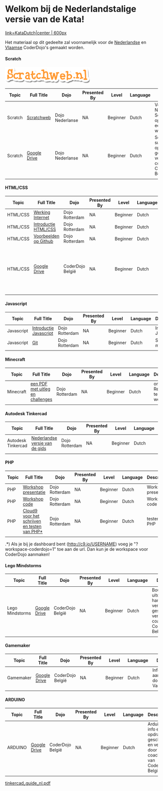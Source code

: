 # Welkom bij de Nederlandstalige versie van de Kata\!

[link=KataDutch|center | 600px](File:Katadutch.png‎.md)

Het materiaal op dit gedeelte zal voornamelijk voor de
[Nederlandse](http://coderdojo.nl) en
[Vlaamse](http://www.coderdojobelgium.be/) CoderDojo's gemaakt worden.

#### Scratch

![../files/Scratchweb.png](../files/Scratchweb.png
"../files/Scratchweb.png")

| Topic   | Full Title                                                                                                                       | Dojo            | Presented By | Level    | Language | Description                                                                                         | Type         | Category |
| ------- | -------------------------------------------------------------------------------------------------------------------------------- | --------------- | ------------ | -------- | -------- | --------------------------------------------------------------------------------------------------- | ------------ | -------- |
| Scratch | [Scratchweb](http://www.scratchweb.nl/projecten)                                                                                 | Dojo Nederlanse | NA           | Beginner | Dutch    | Voor Nederlandstalige Scratch opdrachten is er een complete website vertaald                        | Dojo Created | Tutorial |
| Scratch | [Google Drive](https://drive.google.com/folderview?id=0BxJHvnjGv9_gSGNRZU1IWTRaeGM&usp=sharing&tid=0BxJHvnjGv9_gQk9SLXR3S003Q00) | Dojo Nederlanse | NA           | Beginner | Dutch    | Scratch kaarten, sushi, opdrachten, ... geschreven en vertaald door de coaches van CoderDojo België | Dojo Created | Tutorial |
|         |                                                                                                                                  |                 |              |          |          |                                                                                                     |              |          |

#### HTML/CSS

| Topic    | Full Title                                                                                                                       | Dojo             | Presented By | Level    | Language | Description                                                                         | Type         | Category |
| -------- | -------------------------------------------------------------------------------------------------------------------------------- | ---------------- | ------------ | -------- | -------- | ----------------------------------------------------------------------------------- | ------------ | -------- |
| HTML/CSS | [Werking Internet](http://www.slideshare.net/coderdojorotterdam/coderdojo-rotterdam-1)                                           | Dojo Rotterdam   | NA           | Beginner | Dutch    | Werking Internet                                                                    | Dojo Created | Tutorial |
| HTML/CSS | [Introductie HTML/CSS](http://www.slideshare.net/coderdojorotterdam/coderdojo-rotterdam-1-introductie-html)                      | Dojo Rotterdam   | NA           | Beginner | Dutch    | Introductie HTML/CSS                                                                | Dojo Created | Tutorial |
| HTML/CSS | [Voorbeelden op Github](https://github.com/CoderDojoRotterdam/voorbeelden-html)                                                  | Dojo Rotterdam   | NA           | Beginner | Dutch    | Voorbeelden op Github                                                               | Dojo Created | Tutorial |
| HTML/CSS | [Google Drive](https://drive.google.com/folderview?id=0B1Mkb-21rOtlUHp3ZFJ2bHVsVkk&usp=sharing&tid=0BxJHvnjGv9_gQk9SLXR3S003Q00) | CoderDojo België | NA           | Beginner | Dutch    | HTML kaarten, sushi,... geschreven en vertaald door de coaches van CoderDojo België | Dojo Created | Tutorial |
|          |                                                                                                                                  |                  |              |          |          |                                                                                     |              |          |

#### Javascript

| Topic      | Full Title                                                                                               | Dojo           | Presented By | Level    | Language | Description            | Type         | Category |
| ---------- | -------------------------------------------------------------------------------------------------------- | -------------- | ------------ | -------- | -------- | ---------------------- | ------------ | -------- |
| Javascript | [Introductie Javascript](http://www.slideshare.net/coderdojorotterdam/inleiding-javascript-programmeren) | Dojo Rotterdam | NA           | Beginner | Dutch    | Introductie Javascript | Dojo Created | Tutorial |
| Javascript | [Git](https://github.com/CoderDojoRotterdam/tictactoe/blob/master/README.md#cheatsheet)                  | Dojo Rotterdam | NA           | Beginner | Dutch    | Spiekbriefje met code  | Dojo Created | Tutorial |
|            |                                                                                                          |                |              |          |          |                        |              |          |

#### Minecraft

| Topic     | Full Title                                                                                                | Dojo           | Presented By | Level    | Language | Description                     | Type         | Category |
| --------- | --------------------------------------------------------------------------------------------------------- | -------------- | ------------ | -------- | -------- | ------------------------------- | ------------ | -------- |
| Minecraft | [een PDF met uitleg en challenges](http://coderdojo-rotterdam.nl/wp-content/uploads/2014/11/redstone.pdf) | Dojo Rotterdam | NA           | Beginner | Dutch    | om met RedStone te leren werken | Dojo Created | Tutorial |
|           |                                                                                                           |                |              |          |          |                                 |              |          |

#### Autodesk Tinkercad

| Topic              | Full Title                                                                                                        | Dojo           | Presented By | Level    | Language | Description        | Type         | Category |
| ------------------ | ----------------------------------------------------------------------------------------------------------------- | -------------- | ------------ | -------- | -------- | ------------------ | ------------ | -------- |
| Autodesk Tinkercad | [Nederlandse versie van de gids](http://coderdojo-rotterdam.nl/wp-content/uploads/2014/10/tinkercad_guide_nl.pdf) | Dojo Rotterdam | NA           | Beginner | Dutch    | Versie van de gids | Dojo Created | Tutorial |
|                    |                                                                                                                   |                |              |          |          |                    |              |          |

#### PHP

| Topic | Full Title                                                                        | Dojo           | Presented By | Level    | Language | Description          | Type         | Category |
| ----- | --------------------------------------------------------------------------------- | -------------- | ------------ | -------- | -------- | -------------------- | ------------ | -------- |
| PHP   | [Workshop presentatie](http://www.slideshare.net/coderdojorotterdam/workshop-php) | Dojo Rotterdam | NA           | Beginner | Dutch    | Workshop presentatie | Dojo Created | Tutorial |
| PHP   | [Workshop code](https://github.com/CoderDojoRotterdam/WorkshopPHP)                | Dojo Rotterdam | NA           | Beginner | Dutch    | Workshop code        | Dojo Created | Tutorial |
| PHP   | [Cloud9 voor het schrijven en testen van PHP\*](http://c9.io)                     | Dojo Rotterdam | NA           | Beginner | Dutch    | testen van PHP       | Dojo Created | Tutorial |
|       |                                                                                   |                |              |          |          |                      |              |          |

.\*) Als je bij je dashboard bent (http://c9.io/USERNAME) voeg je
"?workspace-coderdojo=1" toe aan de url. Dan kun je de workspace voor
CoderDojo
aanmaken\!

#### Lego Mindstorms

| Topic           | Full Title                                                                                                                       | Dojo             | Presented By | Level    | Language | Description                                                                                                            | Type         | Category |
| --------------- | -------------------------------------------------------------------------------------------------------------------------------- | ---------------- | ------------ | -------- | -------- | ---------------------------------------------------------------------------------------------------------------------- | ------------ | -------- |
| Lego Mindstorms | [Google Drive](https://drive.google.com/folderview?id=0B3O0JyThwfynM1NVSXM4UDRhS2M&usp=sharing&tid=0BxJHvnjGv9_gQk9SLXR3S003Q00) | CoderDojo België | NA           | Beginner | Dutch    | Bouwinstructies, uitdagingen, handleidingen,... verzameld, geschreven en vertaald door de coaches van CoderDojo België | Dojo Created | Tutorial |
|                 |                                                                                                                                  |                  |              |          |          |                                                                                                                        |              |          |

#### Gamemaker

| Topic     | Full Title                                                                                                                       | Dojo             | Presented By | Level    | Language | Description                                    | Type         | Category |
| --------- | -------------------------------------------------------------------------------------------------------------------------------- | ---------------- | ------------ | -------- | -------- | ---------------------------------------------- | ------------ | -------- |
| Gamemaker | [Google Drive](https://drive.google.com/folderview?id=0B9TBma0QX74lWGFGSExKcXFtNFU&usp=sharing&tid=0BxJHvnjGv9_gQk9SLXR3S003Q00) | CoderDojo België | NA           | Beginner | Dutch    | Informatie aangeleverd door Rudi Vandenbussche | Dojo Created | Tutorial |
|           |                                                                                                                                  |                  |              |          |          |                                                |              |          |

#### ARDUINO

| Topic   | Full Title                                                                                                                       | Dojo             | Presented By | Level    | Language | Description                                                                            | Type         | Category |
| ------- | -------------------------------------------------------------------------------------------------------------------------------- | ---------------- | ------------ | -------- | -------- | -------------------------------------------------------------------------------------- | ------------ | -------- |
| ARDUINO | [Google Drive](https://drive.google.com/folderview?id=0BxJHvnjGv9_gYlM2T3pWQnhZNEU&usp=sharing&tid=0BxJHvnjGv9_gQk9SLXR3S003Q00) | CoderDojo België | NA           | Beginner | Dutch    | Arduino info en opdrachten geschreven en vertaald door de coaches van CoderDojo België | Dojo Created | Tutorial |
|         |                                                                                                                                  |                  |              |          |          |                                                                                        |              |          |

[tinkercad_guide_nl.pdf](../files/tinkercad_guide_nl.pdf)
